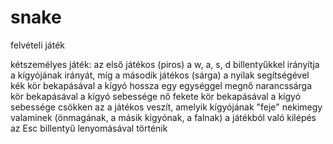 # snake
felvételi játék

kétszemélyes játék: az első játékos (piros) a w, a, s, d billentyűkkel irányítja a kígyójának irányát, míg a második játékos (sárga) a nyilak segítségével
kék kör bekapásával a kígyó hossza egy egységgel megnő
narancssárga kör bekapásával a kígyó sebessége nő
fekete kör bekapásával a kígyó sebessége csökken
az a játékos veszít, amelyik kígyójának "feje" nekimegy valaminek (önmagának, a másik kígyónak, a falnak)
a játékból való kilépés az Esc billentyű lenyomásával történik
